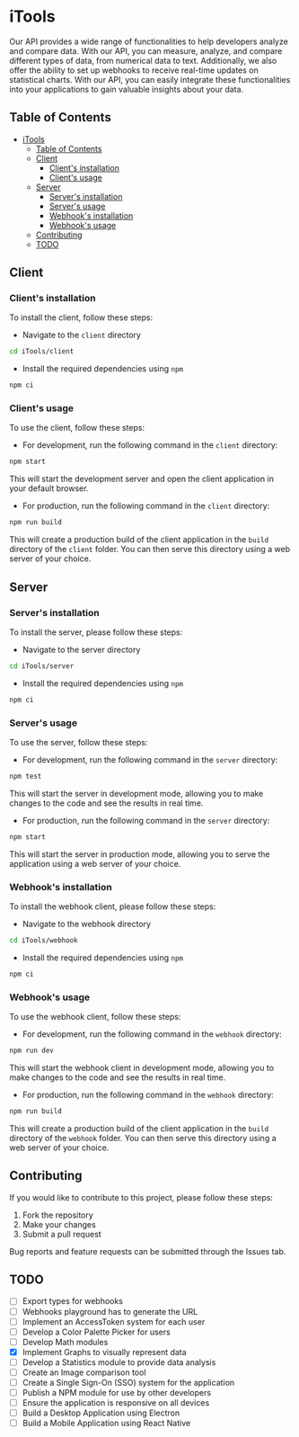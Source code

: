 # iTools

Our API provides a wide range of functionalities to help developers analyze and compare data. With our API, you can measure, analyze, and compare different types of data, from numerical data to text. Additionally, we also offer the ability to set up webhooks to receive real-time updates on statistical charts. With our API, you can easily integrate these functionalities into your applications to gain valuable insights about your data.

## Table of Contents

- [iTools](#itools)
  - [Table of Contents](#table-of-contents)
  - [Client](#client)
    - [Client's installation](#clients-installation)
    - [Client's usage](#clients-usage)
  - [Server](#server)
    - [Server's installation](#servers-installation)
    - [Server's usage](#servers-usage)
    - [Webhook's installation](#webhooks-installation)
    - [Webhook's usage](#webhooks-usage)
  - [Contributing](#contributing)
  - [TODO](#todo)

## Client

### Client's installation

To install the client, follow these steps:

- Navigate to the `client` directory

```sh
cd iTools/client
```

- Install the required dependencies using `npm`

```sh
npm ci
```

### Client's usage

To use the client, follow these steps:

- For development, run the following command in the `client` directory:

```sh
npm start
```

This will start the development server and open the client application in your default browser.

- For production, run the following command in the `client` directory:

```sh
npm run build
```

This will create a production build of the client application in the `build` directory of the `client` folder. You can then serve this directory using a web server of your choice.

## Server

### Server's installation

To install the server, please follow these steps:

- Navigate to the server directory

```sh
cd iTools/server
```

- Install the required dependencies using `npm`

```sh
npm ci
```

### Server's usage

To use the server, follow these steps:

- For development, run the following command in the `server` directory:

```sh
npm test
```

This will start the server in development mode, allowing you to make changes to the code and see the results in real time.

- For production, run the following command in the `server` directory:

```sh
npm start
```

This will start the server in production mode, allowing you to serve the application using a web server of your choice.

### Webhook's installation

To install the webhook client, please follow these steps:

- Navigate to the webhook directory

```sh
cd iTools/webhook
```

- Install the required dependencies using `npm`

```sh
npm ci
```

### Webhook's usage

To use the webhook client, follow these steps:

- For development, run the following command in the `webhook` directory:

```sh
npm run dev
```

This will start the webhook client in development mode, allowing you to make changes to the code and see the results in real time.

- For production, run the following command in the `webhook` directory:

```sh
npm run build
```

This will create a production build of the client application in the `build` directory of the `webhook` folder. You can then serve this directory using a web server of your choice.

## Contributing

If you would like to contribute to this project, please follow these steps:

1. Fork the repository
2. Make your changes
3. Submit a pull request

Bug reports and feature requests can be submitted through the Issues tab.

## TODO

- [ ] Export types for webhooks
- [ ] Webhooks playground has to generate the URL
- [ ] Implement an AccessToken system for each user
- [ ] Develop a Color Palette Picker for users
- [ ] Develop Math modules
- [X] Implement Graphs to visually represent data
- [ ] Develop a Statistics module to provide data analysis
- [ ] Create an Image comparison tool
- [ ] Create a Single Sign-On (SSO) system for the application
- [ ] Publish a NPM module for use by other developers
- [ ] Ensure the application is responsive on all devices
- [ ] Build a Desktop Application using Electron
- [ ] Build a Mobile Application using React Native
